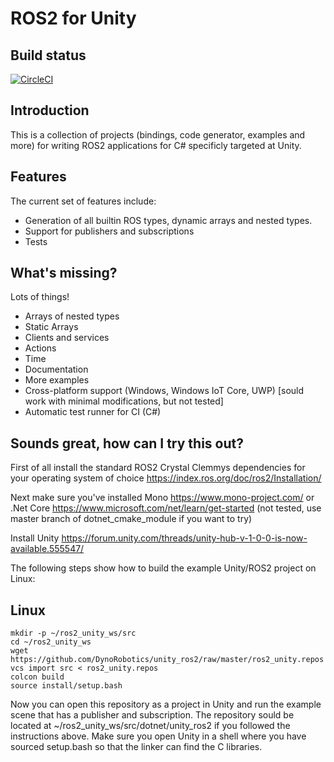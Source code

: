 ROS2 for Unity
==============

Build status
------------
[![CircleCI](https://circleci.com/gh/DynoRobotics/unity_ros2/tree/master.svg?style=svg)](https://circleci.com/gh/DynoRobotics/unity_ros2/tree/master)

Introduction
------------

This is a collection of projects (bindings, code generator, examples and more) for writing ROS2
applications for C# specificly targeted at Unity.

Features
--------

The current set of features include:
- Generation of all builtin ROS types, dynamic arrays and nested types.
- Support for publishers and subscriptions
- Tests

What's missing?
---------------

Lots of things!
- Arrays of nested types
- Static Arrays
- Clients and services
- Actions
- Time
- Documentation
- More examples
- Cross-platform support (Windows, Windows IoT Core, UWP) [sould work with minimal modifications, but not tested]
- Automatic test runner for CI (C#)

Sounds great, how can I try this out?
-------------------------------------

First of all install the standard ROS2 Crystal Clemmys dependencies for your operating system of choice https://index.ros.org/doc/ros2/Installation/

Next make sure you've installed Mono https://www.mono-project.com/ or .Net Core https://www.microsoft.com/net/learn/get-started (not tested, use master branch of dotnet_cmake_module if you want to try)

Install Unity
https://forum.unity.com/threads/unity-hub-v-1-0-0-is-now-available.555547/

The following steps show how to build the example Unity/ROS2 project on Linux:

Linux
-----

```
mkdir -p ~/ros2_unity_ws/src
cd ~/ros2_unity_ws
wget https://github.com/DynoRobotics/unity_ros2/raw/master/ros2_unity.repos
vcs import src < ros2_unity.repos
colcon build
source install/setup.bash
```

Now you can open this repository as a project in Unity and run the example scene that has a publisher and subscription.
The repository sould be located at ~/ros2_unity_ws/src/dotnet/unity_ros2 if you followed the instructions above.
Make sure you open Unity in a shell where you have sourced setup.bash so that the linker can find the C libraries.
